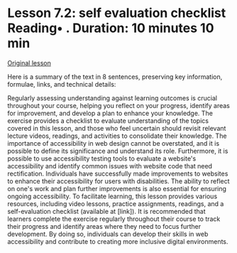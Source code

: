 # Lesson 7.2: self evaluation checklist Reading• . Duration: 10 minutes 10 min

[Original lesson](https://www.coursera.org/learn/uol-web-development/supplement/ScjRC/lesson-7-2-self-evaluation-checklist)

Here is a summary of the text in 8 sentences, preserving key information, formulae, links, and technical details:

Regularly assessing understanding against learning outcomes is crucial throughout your course, helping you reflect on your progress, identify areas for improvement, and develop a plan to enhance your knowledge. The exercise provides a checklist to evaluate understanding of the topics covered in this lesson, and those who feel uncertain should revisit relevant lecture videos, readings, and activities to consolidate their knowledge. The importance of accessibility in web design cannot be overstated, and it is possible to define its significance and understand its role. Furthermore, it is possible to use accessibility testing tools to evaluate a website's accessibility and identify common issues with website code that need rectification. Individuals have successfully made improvements to websites to enhance their accessibility for users with disabilities. The ability to reflect on one's work and plan further improvements is also essential for ensuring ongoing accessibility. To facilitate learning, this lesson provides various resources, including video lessons, practice assignments, readings, and a self-evaluation checklist (available at [link]). It is recommended that learners complete the exercise regularly throughout their course to track their progress and identify areas where they need to focus further development. By doing so, individuals can develop their skills in web accessibility and contribute to creating more inclusive digital environments.

